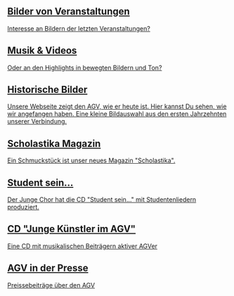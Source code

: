 <div class="list-group">
  <a href="/medien/bilder-von-veranstaltungen/" class="list-group-item">
    <h2 class="list-group-item-heading">
      Bilder von Veranstaltungen
    </h2>
    <p class="list-group-item-text">
      Interesse an Bildern der letzten Veranstaltungen?
    </p>
  </a>
  <a href="/medien/musik-und-videos/" class="list-group-item">
    <h2 class="list-group-item-heading">
      Musik & Videos
    </h2>
    <p class="list-group-item-text">
      Oder an den Highlights in bewegten Bildern und Ton?
    </p>
  </a>
  <a href="/medien/historische-bilder/" class="list-group-item">
    <h2 class="list-group-item-heading">
      Historische Bilder
    </h2>
    <p class="list-group-item-text">
      Unsere Webseite zeigt den AGV, wie er heute ist. Hier kannst Du sehen, wie wir angefangen haben.
      Eine kleine Bildauswahl aus den ersten Jahrzehnten unserer Verbindung.
    </p>
  </a>
  <a href="/medien/scholastika-magazin/" class="list-group-item">
    <h2 class="list-group-item-heading">
      Scholastika Magazin
    </h2>
    <p class="list-group-item-text">
      Ein Schmuckstück ist unser neues Magazin "Scholastika".
    </p>
  </a>
  <a href="/medien/studentenlieder-cd/" class="list-group-item">
    <h2 class="list-group-item-heading">
      Student sein...
    </h2>
    <p class="list-group-item-text">
      Der Junge Chor hat die CD "Student sein..." mit Studentenliedern produziert.
    </p>
  </a>
  <a href="/medien/cd-junge-kuenstler-im-agv/" class="list-group-item">
    <h2 class="list-group-item-heading">
      CD "Junge Künstler im AGV"
    </h2>
    <p class="list-group-item-text">
      Eine CD mit musikalischen Beiträgern aktiver AGVer
    </p>
  </a>
  <a href="/medien/agv-in-der-presse/" class="list-group-item">
    <h2 class="list-group-item-heading">
      AGV in der Presse
    </h2>
    <p class="list-group-item-text">
      Preissebeiträge über den AGV
    </p>
  </a>
</div>
